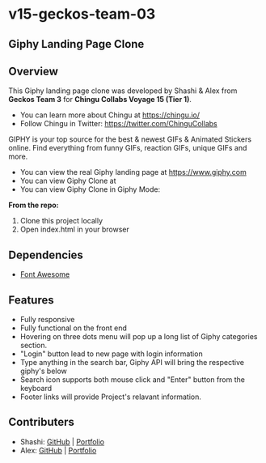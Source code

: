 # v15-geckos-team-03
## Giphy Landing Page Clone

## Overview
This Giphy landing page clone was developed by Shashi & Alex from **Geckos Team 3** for **Chingu Collabs Voyage 15 (Tier 1)**. 


* You can learn more about Chingu at https://chingu.io/ 
* Follow Chingu in Twitter: https://twitter.com/ChinguCollabs

GIPHY is your top source for the best & newest GIFs & Animated Stickers online. Find everything from funny GIFs, reaction GIFs, unique GIFs and more. 
* You can view the real Giphy landing page at https://www.giphy.com
* You can view Giphy Clone at 
* You can view Giphy Clone in Giphy Mode: 



**From the repo:**
1. Clone this project locally
2. Open index.html in your browser

## Dependencies
* [Font Awesome](https://fontawesome.com/)

## Features
* Fully responsive
* Fully functional on the front end
* Hovering on three dots menu will pop up a long list of Giphy categories section. 
* "Login" button lead to new page with login information
* Type anything in the search bar, Giphy API will bring the respective giphy's below
* Search icon supports both mouse click and "Enter" button from the keyboard
* Footer links will provide Project's relavant information. 


## Contributers
* Shashi: [GitHub](https://github.com/sasigit7) | [Portfolio](https://sasiwebdev.netlify.com/)
* Alex: [GitHub](https://github.com/detoner777) | [Portfolio](https://detoner777.github.io/portfolio-page/)





